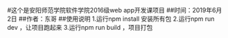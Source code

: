 #这个是安阳师范学院软件学院2016级web app开发课项目
##时间：2019年6月2日
##作者：东哥
##使用说明
1.运行npm install 安装所有包
2.运行npm run dev ，让项目跑起来
3.运行npm run build ，项目打包